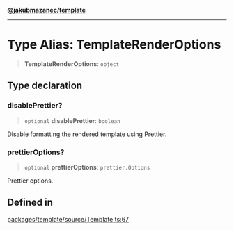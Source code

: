 [**@jakubmazanec/template**](../README.md)

---

# Type Alias: TemplateRenderOptions

> **TemplateRenderOptions**: `object`

## Type declaration

### disablePrettier?

> `optional` **disablePrettier**: `boolean`

Disable formatting the rendered template using Prettier.

### prettierOptions?

> `optional` **prettierOptions**: `prettier.Options`

Prettier options.

## Defined in

[packages/template/source/Template.ts:67](https://github.com/jakubmazanec/tools/blob/0633c96618f3c6692ade528aee0f27ac091468a5/packages/template/source/Template.ts#L67)
